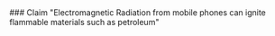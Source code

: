 <br/>

<br/>
### Claim
"Electromagnetic Radiation from mobile phones can 
ignite flammable materials such as petroleum"
